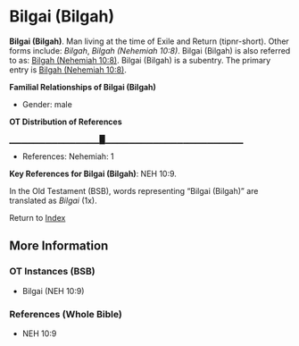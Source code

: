 # Bilgai (Bilgah)
**Bilgai (Bilgah)**. 
Man living at the time of Exile and Return (tipnr-short). 
Other forms include: 
*Bilgah*, *Bilgah (Nehemiah 10:8)*. 
Bilgai (Bilgah) is also referred to as: 
[Bilgah (Nehemiah 10:8)](Bilgah.2.md). 
Bilgai (Bilgah) is a subentry. The primary entry is 
[Bilgah (Nehemiah 10:8)](Bilgah.2.md). 




**Familial Relationships of Bilgai (Bilgah)**


* Gender: male


**OT Distribution of References**

▁▁▁▁▁▁▁▁▁▁▁▁▁▁▁█▁▁▁▁▁▁▁▁▁▁▁▁▁▁▁▁▁▁▁▁▁▁▁
* References: Nehemiah: 1



**Key References for Bilgai (Bilgah)**: 
NEH 10:9. 


In the Old Testament (BSB), words representing “Bilgai (Bilgah)” are translated as 
*Bilgai* (1x). 




Return to [Index](00-Index.md)

## More Information

### OT Instances (BSB)

* Bilgai (NEH 10:9)



### References (Whole Bible)

* NEH 10:9



